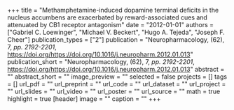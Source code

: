 +++
title = "Methamphetamine-induced dopamine terminal deficits in the nucleus accumbens are exacerbated by reward-associated cues and attenuated by CB1 receptor antagonism"
date = "2012-01-01"
authors = ["Gabriel C. Loewinger", "Michael V. Beckert", "Hugo A. Tejeda", "Joseph F. Cheer"]
publication_types = ["2"]
publication = "Neuropharmacology, (62), 7, _pp. 2192-2201_, https://doi.org/https://doi.org/10.1016/j.neuropharm.2012.01.013"
publication_short = "Neuropharmacology, (62), 7, _pp. 2192-2201_, https://doi.org/https://doi.org/10.1016/j.neuropharm.2012.01.013"
abstract = ""
abstract_short = ""
image_preview = ""
selected = false
projects = []
tags = []
url_pdf = ""
url_preprint = ""
url_code = ""
url_dataset = ""
url_project = ""
url_slides = ""
url_video = ""
url_poster = ""
url_source = ""
math = true
highlight = true
[header]
image = ""
caption = ""
+++
